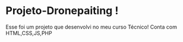 # Projeto-Dronepaiting !
Esse foi um projeto que desenvolvi no meu curso Técnico!
Conta com HTML,CSS,JS,PHP
